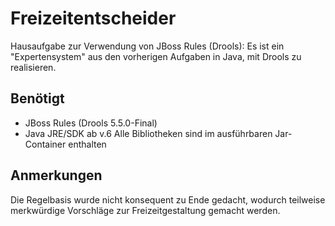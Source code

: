 # Freizeitentscheider
Hausaufgabe zur Verwendung von JBoss Rules (Drools):
  Es ist ein "Expertensystem" aus den vorherigen Aufgaben in Java, mit Drools zu realisieren.
  
## Benötigt
* JBoss Rules (Drools 5.5.0-Final)
* Java JRE/SDK ab v.6
Alle Bibliotheken sind im ausführbaren Jar-Container enthalten

## Anmerkungen
Die Regelbasis wurde nicht konsequent zu Ende gedacht, wodurch teilweise merkwürdige Vorschläge zur Freizeitgestaltung gemacht werden.
